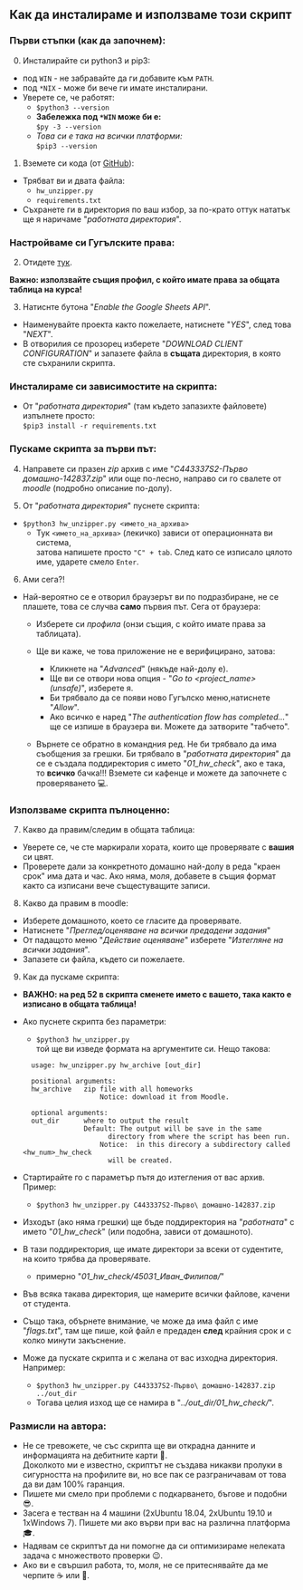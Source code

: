 ## Как да инсталираме и използваме този скрипт

### Първи стъпки (как да започнем):

0. Инсталирайте си python3 и pip3:
* под `WIN`  - не забравайте да ги добавите към `PATH`.
* под `*NIX` - може би вече ги имате инсталирани.
* Уверете се, че работят:
	* `$python3 --version`
	* **Забележка под `*WIN` може би е:**<br>
	`$py -3 --version`<br>
	* *Това си е така на всички платформи:*<br>
	  `$pip3 --version`
1. Вземете си кода (от [GitHub](https://github.com/dimbata23/personal_lib/tree/master/scripts/hw_unzipper)):
* Трябват ви и двата файла:
	* `hw_unzipper.py`
	* `requirements.txt`
* Съхранете ги в директория по ваш избор, за по-крато оттук нататък ще я наричаме "*работната директория*".

### Настройваме си Гугълските права:

2. Отидете [тук](https://developers.google.com/sheets/api/quickstart/python).

**Важно: използвайте същия профил, с който имате права за общата таблица на курса!**

3. Натиснте бутона "_Enable the Google Sheets API_".
- Наименувайте проекта както пожелаете, натиснете "_YES_", след това "_NEXT_".
- В отворилия се прозорец изберете "_DOWNLOAD CLIENT CONFIGURATION_" и запазете файла в **същата** директория, в която сте съхранили скрипта.

### Инсталираме си зависимостите на скрипта:

- От "*работната директория*" (там където запазихте файловете) изпълнете просто:<br>
`$pip3 install -r requirements.txt`

### Пускаме скрипта за първи път:

4. Направете си празен _zip_ архив с име "*C443337S2-Първо домашно-142837.zip*" или още по-лесно, направо си го свалете от *moodle* (подробно описание по-долу).

5. От "*работната директория*" пуснете скрипта:
* `$python3 hw_unzipper.py <името_на_архива>`
    * Тук `<името_на_архива>` (лекичко) зависи от операционната ви система,<br> затова напишете просто `"C" + tab`. След като се изписало цялото име, ударете смело `Enter`.

6. Ами сега?!
* Най-вероятно се е отворил браузерът ви по подразбиране, не се плашете, това се случва **само** първия път. Сега от браузера:
	- Изберете си *профила* (онзи същия, с който имате права за таблицата).
	- Ще ви каже, че това приложение не е верифицирано, затова:
	  - Кликнете на "*Advanced*" (някъде най-долу е).
	  - Ще ви се отвори нова опция - "*Go to <project_name> (unsafe)*", изберете я.
	  - Би трябвало да се появи ново Гугълско меню,натиснете "*Allow*".
	  - Ако всичко е наред "*The authentication flow has completed...*" ще се изпише в браузера ви. Можете да затворите "табчето".

	- Върнете се обратно в командния ред. Не би трябвало да има съобщения за грешки. Би трябвало в "*работната директория*" да се е създала поддиректория с името "*01_hw_check*", ако е така, то **всичко** бачка!!! Вземете си кафенце и можете да започнете с проверяването :computer:.

### Използваме скрипта пълноценно:

7. Какво да правим/следим в общата таблица:
- Уверете се, че сте маркирали хората, които ще проверявате с **вашия** си цвят.
- Проверете дали за конкретното домашно най-долу в реда "краен срок" има дата и час. Ако няма, моля, добавете в същия формат както са изписани вече същестуващите записи.

8. Какво да правим в moodle:
- Изберете домашното, което се гласите да проверявате.
- Натиснете "*Преглед/оценяване на всички предадени задания*"
- От падащото меню "*Действие оценяване*" изберете "*Изтегляне на всички задания*".
- Запазете си файла, където си пожелаете.

9. Как да пускаме скрипта:
- **ВАЖНО: на ред 52 в скрипта сменете името с вашето, така както е изписано в общата таблица!**
- Ако пуснете скрипта без параметри:
  - `$python3 hw_unzipper.py`<br>
  той ще ви изведе формата на аргументите си. Нещо такова:
  ```
	usage: hw_unzipper.py hw_archive [out_dir]

	positional arguments:
 	hw_archive   zip file with all homeworks
                     Notice: download it from Moodle.

	optional arguments:
 	out_dir      where to output the result
           	     Default: The output will be save in the same
                       directory from where the script has been run.
                     Notice:  in this direcory a subdirectory called <hw_num>_hw_check
                       will be created.
  ```
- Стартирайте го с параметър пътя до изтегления от вас архив. Пример:
   - `$python3 hw_unzipper.py C443337S2-Първо\ домашно-142837.zip`
- Изходът (ако няма грешки) ще бъде поддиректория на "*работната*" с името "*01_hw_check*" (или подобна, зависи от домашното).
- В тази поддиректория, ще имате директори за всеки от судентите, на които трябва да проверявате.
    - примерно "*01_hw_check/45031_Иван_Филипов/*"
- Във всяка такава директория, ще намерите всички файлове, качени от студента.
- Също така, обърнете внимание, че може да има файл с име "*flags.txt*", там ще пише, кой файл е предаден **след** крайния срок и с колко минути закъснение.

- Може да пускате скрипта и с желана от вас изходна директория. Например:
  - `$python3 hw_unzipper.py C443337S2-Първо\ домашно-142837.zip ../out_dir`
  - Тогава целия изход ще се намира в "*../out_dir/01_hw_check/*".

### Размисли на автора:
- Не се тревожете, че със скрипта ще ви открадна данните и информацията на дебитните карти :japanese_ogre:.<br> Доколкото ми е известно, скриптът не създава никакви пролуки в сигурността на профилите ви, но все пак се разграничавам от това да ви дам 100% гаранция.
- Пишете ми смело при проблеми с подкарването, бъгове и подобни :sunglasses:.
- Засега е тестван на 4 машини (2xUbuntu 18.04, 2xUbuntu 19.10 и 1xWindows 7). Пишете ми ако върви при вас на различна платформа :mortar_board:.
- Надявам се скриптът да ни помогне да си оптимизираме нелеката задача с множеството проверки :wink:.
- Ако ви е свършил работа, то, моля, не се притеснявайте да ме черпите :coffee: или :beer:.


